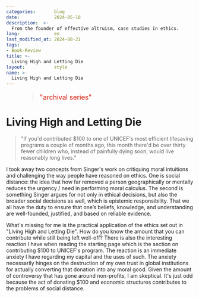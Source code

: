 ```yaml
---
categories:       blog
date:             2024-05-18
description:  >-
  From the founder of effective altruism, case studies in ethics.
lang:             en
last_modified_at: 2024-08-21
tags:
- Book-Review
title: >-
  Living High and Letting Die
layout:           style
name: >-
  Living High and Letting Die
---
```


<figure class="container-lg" style="padding: 0;">
    <blockquote class="blockquote" style="font-size: 18px;">
    <p style="color: #D21404;">"archival series"</p>
    </blockquote>
</figure>

# Living High and Letting Die

> "If you'd contributed $100 to one of UNICEF's most efficient lifesaving programs a couple of months ago, this month there'd be over thirty fewer children who, instead of painfully dying soon, would live reasonably long lives."

I took away two concepts from Singer's work on critiquing moral intuitions and challenging the way people have reasoned on ethics. One is social distance: the idea that how far removed a person geographically or mentally reduces the urgency / need in performing moral calculus. The second is something Singer argues for not only in ethical decisions, but also the broader social decisions as well, which is epistemic responsibility. That we all have the duty to ensure that one’s beliefs, knowledge, and understanding are well-founded, justified, and based on reliable evidence.

What's missing for me is the practical application of the ethics set out in "Living High and Letting Die". How do you know the amount that you can contribute while still being left well-off? There is also the interesting reaction I have when reading the starting page which is the section on contributing $100 to UNICEF's program. The reaction is an immediate anxiety I have regarding my capital and the uses of such. The anxiety necessarily hinges on the destruction of my own trust in global institutions for actually converting that donation into any moral good. Given the amount of controversy that has gone around non-profits, I am skeptical. It's just odd because the act of donating $100 and economic structures contributes to the problems of social distance.
